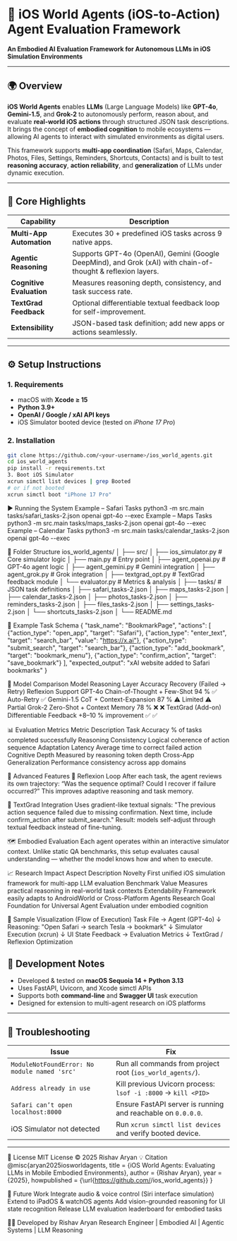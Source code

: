 # 🧠 iOS World Agents  (iOS-to-Action) Agent Evaluation Framework
 
**An Embodied AI Evaluation Framework for Autonomous LLMs in iOS Simulation Environments**

---

## 🌍 Overview
**iOS World Agents** enables **LLMs** (Large Language Models) like **GPT-4o**, **Gemini-1.5**, and **Grok-2** to autonomously perform, reason about, and evaluate **real-world iOS actions** through structured JSON task descriptions.  
It brings the concept of **embodied cognition** to mobile ecosystems — allowing AI agents to interact with simulated environments as digital users.

This framework supports **multi-app coordination** (Safari, Maps, Calendar, Photos, Files, Settings, Reminders, Shortcuts, Contacts) and is built to test **reasoning accuracy**, **action reliability**, and **generalization** of LLMs under dynamic execution.

---

## 🧩 Core Highlights
| Capability | Description |
|-------------|--------------|
| **Multi-App Automation** | Executes 30 + predefined iOS tasks across 9 native apps. |
| **Agentic Reasoning** | Supports GPT-4o (OpenAI), Gemini (Google DeepMind), and Grok (xAI) with chain-of-thought & reflexion layers. |
| **Cognitive Evaluation** | Measures reasoning depth, consistency, and task success rate. |
| **TextGrad Feedback** | Optional differentiable textual feedback loop for self-improvement. |
| **Extensibility** | JSON-based task definition; add new apps or actions seamlessly. |

---


## ⚙️ Setup Instructions

### 1. Requirements
- macOS with **Xcode ≥ 15**
- **Python 3.9+**
- **OpenAI / Google / xAI API keys**
- iOS Simulator booted device (tested on *iPhone 17 Pro*)

### 2. Installation
```bash
git clone https://github.com/<your-username>/ios_world_agents.git
cd ios_world_agents
pip install -r requirements.txt
3. Boot iOS Simulator
xcrun simctl list devices | grep Booted
# or if not booted
xcrun simctl boot "iPhone 17 Pro"

```
▶️ Running the System
Example – Safari Tasks
python3 -m src.main tasks/safari_tasks-2.json openai gpt-4o --exec
Example – Maps Tasks
python3 -m src.main tasks/maps_tasks-2.json openai gpt-4o --exec
Example – Calendar Tasks
python3 -m src.main tasks/calendar_tasks-2.json openai gpt-4o --exec


📂 Folder Structure
ios_world_agents/
│
├── src/
│   ├── ios_simulator.py       # Core simulator logic
│   ├── main.py                # Entry point
│   ├── agent_openai.py        # GPT-4o agent logic
│   ├── agent_gemini.py        # Gemini integration
│   ├── agent_grok.py          # Grok integration
│   ├── textgrad_opt.py        # TextGrad feedback module
│   └── evaluator.py           # Metrics & analysis
│
├── tasks/                     # JSON task definitions
│   ├── safari_tasks-2.json
│   ├── maps_tasks-2.json
│   ├── calendar_tasks-2.json
│   ├── photos_tasks-2.json
│   ├── reminders_tasks-2.json
│   ├── files_tasks-2.json
│   ├── settings_tasks-2.json
│   └── shortcuts_tasks-2.json
│
└── README.md


🧠 Example Task Schema
{
  "task_name": "BookmarkPage",
  "actions": [
    {"action_type": "open_app", "target": "Safari"},
    {"action_type": "enter_text", "target": "search_bar", "value": "https://x.ai"},
    {"action_type": "submit_search", "target": "search_bar"},
    {"action_type": "add_bookmark", "target": "bookmark_menu"},
    {"action_type": "confirm_action", "target": "save_bookmark"}
  ],
  "expected_output": "xAI website added to Safari bookmarks"
}


🧮 Model Comparison
Model	Reasoning Layer	Accuracy	Recovery (Failed → Retry)	Reflexion Support
GPT-4o	Chain-of-Thought + Few-Shot	94 %	✅ Auto-Retry	✅
Gemini-1.5	CoT + Context-Expansion	87 %	⚠️ Limited	⚠️ Partial
Grok-2	Zero-Shot + Context Memory	78 %	❌	❌
TextGrad (Add-on)	Differentiable Feedback	+8–10 % improvement	✅	✅


📊 Evaluation Metrics
Metric	Description
Task Accuracy	% of tasks completed successfully
Reasoning Consistency	Logical coherence of action sequence
Adaptation Latency	Average time to correct failed action
Cognitive Depth	Measured by reasoning token depth
Cross-App Generalization	Performance consistency across app domains

🧩 Advanced Features
🧠 Reflexion Loop
After each task, the agent reviews its own trajectory:
“Was the sequence optimal? Could I recover if failure occurred?”
This improves adaptive reasoning and task memory.


🔁 TextGrad Integration
Uses gradient-like textual signals:
"The previous action sequence failed due to missing confirmation. 
Next time, include confirm_action after submit_search."
Result: models self-adjust through textual feedback instead of fine-tuning.


🗺️ Embodied Evaluation
Each agent operates within an interactive simulator context.
Unlike static QA benchmarks, this setup evaluates causal understanding — whether the model knows how and when to execute.

📈 Research Impact
Aspect	Description
Novelty	First unified iOS simulation framework for multi-app LLM evaluation
Benchmark Value	Measures practical reasoning in real-world task contexts
Extendability	Framework easily adapts to AndroidWorld or Cross-Platform Agents
Research Goal	Foundation for Universal Agent Evaluation under embodied cognition


🧩 Sample Visualization (Flow of Execution)
Task File  →  Agent (GPT-4o)
     ↓
Reasoning: "Open Safari → search Tesla → bookmark"
     ↓
Simulator Execution (xcrun)
     ↓
UI State Feedback → Evaluation Metrics
     ↓
TextGrad / Reflexion Optimization


## 🧪 Development Notes

- Developed & tested on **macOS Sequoia 14 + Python 3.13**  
- Uses FastAPI, Uvicorn, and Xcode simctl APIs  
- Supports both **command-line** and **Swagger UI** task execution  
- Designed for extension to multi-agent research on iOS platforms  

---

## 🐞 Troubleshooting

| Issue | Fix |
|-------|-----|
| `ModuleNotFoundError: No module named 'src'` | Run all commands from project root (`ios_world_agents/`). |
| `Address already in use` | Kill previous Uvicorn process: `lsof -i :8000` → `kill <PID>` |
| `Safari can’t open localhost:8000` | Ensure FastAPI server is running and reachable on `0.0.0.0`. |
| iOS Simulator not detected | Run `xcrun simctl list devices` and verify booted device. |

---

📜 License
MIT License © 2025 Rishav Aryan
💡 Citation
@misc{aryan2025iosworldagents,
  title   = {iOS World Agents: Evaluating LLMs in Mobile Embodied Environments},
  author  = {Rishav Aryan},
  year    = {2025},
  howpublished = {\url{https://github.com/<your-username>/ios_world_agents}}
}


🧭 Future Work
Integrate audio & voice control (Siri interface simulation)
Extend to iPadOS & watchOS agents
Add vision-grounded reasoning for UI state recognition
Release LLM evaluation leaderboard for embodied tasks


🧑‍💻 Developed by Rishav Aryan
Research Engineer | Embodied AI | Agentic Systems | LLM Reasoning





